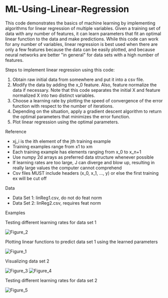 # ML-Using-Linear-Regression
This code demonstrates the basics of machine learning by implementing algorithms for linear regression of multiple variables. Given a training set of data with any number of features, it can learn parameters that fit an optimal linear function to the data and make predictions. While this code can work for any number of variables, linear regression is best used when there are only a few features because the data can be easily plotted, and because neural networks are better "in general" for data sets with a high number of features.

Steps to implement linear regression using this code:
1. Obtain raw initial data from somewhere and put it into a csv file.
2. Modify the data by adding the x_0 feature. Also, feature normalize the data if necessary. Note that this code separates the initial X and feature normalized X into two distinct variables.
3. Choose a learning rate by plotting the speed of convergence of the error function with respect to the number of iterations.
4. Depending on the situation, apply a gradient descent algorithm to return the optimal parameters that minimizes the error function.
5. Plot linear regression using the optimal parameters.

Reference
- xj_i is the ith element of the jth training example
- Training examples range from x1 to xm
- Each training example has elements ranging from x_0 to x_n+1
- Use numpy 2d arrays as preferred data structure whenever possible
- If learning rates are too large, J can diverge and blow up, resulting in really large values the computer cannot comprehend
- Csv files MUST include headers (x_0, x_1, ..., y) or else the first training ex will be cut off

Data
- Data Set 1: linReg1.csv, do not do feat norm
- Data Set 2: linReg2.csv, requires feat norm

Examples

Testing different learning rates for data set 1

![Figure_2](https://user-images.githubusercontent.com/106856325/171986347-c2cd9df1-be5a-4bca-a167-e4b1b1a9de29.png)

Plotting linear functions to predict data set 1 using the learned parameters

![Figure_1](https://user-images.githubusercontent.com/106856325/171986069-04d53806-2c37-4858-8e1f-cfa8a276ec6e.png)

Visualizing data set 2

![Figure_3](https://user-images.githubusercontent.com/106856325/171986797-762ad215-e493-4b7a-bf33-bce8c7e9356d.png)
![Figure_4](https://user-images.githubusercontent.com/106856325/171986800-63eca4bd-30b5-4baf-b628-ccd3b9f6ed97.png)

Testing different learning rates for data set 2

![Figure_5](https://user-images.githubusercontent.com/106856325/171986821-25dd6164-92ab-4a5a-b528-2624ed030a7d.png)

